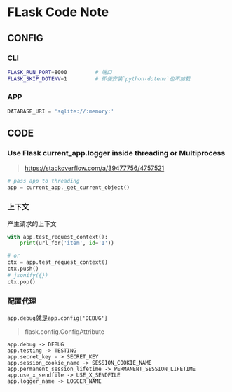 FLask Code Note
===============

CONFIG
------

### CLI

``` sh
FLASK_RUN_PORT=8000         # 端口
FLASK_SKIP_DOTENV=1         # 即使安装`python-dotenv`也不加载
```

### APP

``` python
DATABASE_URI = 'sqlite://:memory:'
```

CODE
----

### Use Flask current_app.logger inside threading or Multiprocess

> <https://stackoverflow.com/a/39477756/4757521>

``` py
# pass app to threading
app = current_app._get_current_object()
```

### 上下文

产生请求的上下文

``` py
with app.test_request_context():
    print(url_for('item', id='1'))

# or
ctx = app.test_request_context()
ctx.push()
# jsonify({})
ctx.pop()
```

### 配置代理

`app.debug`就是`app.config['DEBUG']`

> flask.config.ConfigAttribute

    app.debug -> DEBUG
    app.testing -> TESTING
    app.secret_key - > SECRET_KEY
    app.session_cookie_name -> SESSION_COOKIE_NAME
    app.permanent_session_lifetime -> PERMANENT_SESSION_LIFETIME
    app.use_x_sendfile -> USE_X_SENDFILE
    app.logger_name -> LOGGER_NAME

